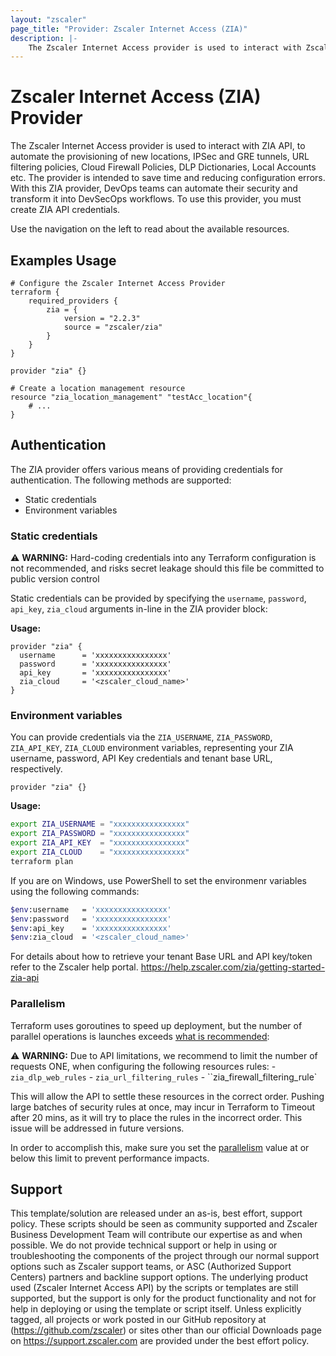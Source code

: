 ```yaml
---
layout: "zscaler"
page_title: "Provider: Zscaler Internet Access (ZIA)"
description: |-
    The Zscaler Internet Access provider is used to interact with Zscaler Internet Access (ZIA) API
---
```


# Zscaler Internet Access (ZIA) Provider

The Zscaler Internet Access provider is used to interact with ZIA API, to automate the provisioning of new locations, IPSec and GRE tunnels, URL filtering policies, Cloud Firewall Policies, DLP Dictionaries, Local Accounts etc. The provider is intended to save time and reducing configuration errors. With this ZIA provider, DevOps teams can automate their security and transform it into DevSecOps workflows. To use this  provider, you must create ZIA API credentials.

Use the navigation on the left to read about the available resources.

## Examples Usage

```hcl
# Configure the Zscaler Internet Access Provider
terraform {
    required_providers {
        zia = {
            version = "2.2.3"
            source = "zscaler/zia"
        }
    }
}

provider "zia" {}
```

```hcl
# Create a location management resource
resource "zia_location_management" "testAcc_location"{
    # ...
}
```

## Authentication

The ZIA provider offers various means of providing credentials for authentication. The following methods are supported:

* Static credentials
* Environment variables

### Static credentials

⚠️ **WARNING:** Hard-coding credentials into any Terraform configuration is not recommended, and risks secret leakage should this file be committed to public version control

Static credentials can be provided by specifying the `username`, `password`, `api_key`, `zia_cloud` arguments in-line in the ZIA provider block:

**Usage:**

```hcl
provider "zia" {
  username      = 'xxxxxxxxxxxxxxxx'
  password      = 'xxxxxxxxxxxxxxxx'
  api_key       = 'xxxxxxxxxxxxxxxx'
  zia_cloud     = '<zscaler_cloud_name>'
}
```

### Environment variables

You can provide credentials via the `ZIA_USERNAME`, `ZIA_PASSWORD`, `ZIA_API_KEY`, `ZIA_CLOUD` environment variables, representing your ZIA username, password, API Key credentials and tenant base URL, respectively.

```hcl
provider "zia" {}
```

**Usage:**

```sh
export ZIA_USERNAME = "xxxxxxxxxxxxxxxx"
export ZIA_PASSWORD = "xxxxxxxxxxxxxxxx"
export ZIA_API_KEY  = "xxxxxxxxxxxxxxxx"
export ZIA_CLOUD    = "xxxxxxxxxxxxxxxx"
terraform plan
```

If you are on Windows, use PowerShell to set the environmenr variables using the following commands:

```sh
$env:username   = 'xxxxxxxxxxxxxxxx'
$env:password   = 'xxxxxxxxxxxxxxxx'
$env:api_key    = 'xxxxxxxxxxxxxxxx'
$env:zia_cloud  = '<zscaler_cloud_name>'
```

For details about how to retrieve your tenant Base URL and API key/token refer to the Zscaler help portal. <https://help.zscaler.com/zia/getting-started-zia-api>

### Parallelism

Terraform uses goroutines to speed up deployment, but the number of parallel
operations is launches exceeds
[what is recommended](https://help.zscaler.com/zia/about-rate-limiting):

⚠️ **WARNING:** Due to API limitations, we recommend to limit the number of requests ONE, when configuring the following resources rules:
    - ``zia_dlp_web_rules``
    - ``zia_url_filtering_rules``
    - ``zia_firewall_filtering_rule`

  This will allow the API to settle these resources in the correct order. Pushing large batches of security rules at once, may incur in Terraform to Timeout after 20 mins, as it will try to place the rules in the incorrect order. This issue will be addressed in future versions.

In order to accomplish this, make sure you set the
[parallelism](https://www.terraform.io/cli/commands/apply#parallelism-n) value at or
below this limit to prevent performance impacts.

## Support

This template/solution are released under an as-is, best effort, support
policy. These scripts should be seen as community supported and Zscaler
Business Development Team will contribute our expertise as and when possible.
We do not provide technical support or help in using or troubleshooting the components
of the project through our normal support options such as Zscaler support teams,
or ASC (Authorized Support Centers) partners and backline
support options. The underlying product used (Zscaler Internet Access API) by the
scripts or templates are still supported, but the support is only for the
product functionality and not for help in deploying or using the template or
script itself. Unless explicitly tagged, all projects or work posted in our
GitHub repository at (<https://github.com/zscaler>) or sites other
than our official Downloads page on <https://support.zscaler.com>
are provided under the best effort policy.
